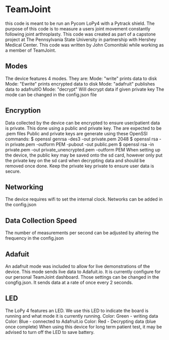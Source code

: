 # TeamJoint
this code is meant to be run an Pycom LoPy4 with a Pytrack shield. The purpose
of this code is to measure a users joint movement constantly following joint
arthroplasty. This code was created as part of a capstone project at The
Pennsylvania State University in partnership with Hershey Medical Center. This
code was written by John Comonitski while working as a member of TeamJoint.

## Modes
The device features 4 modes. They are:
Mode: "write" prints data to disk
Mode: "Ewrite" prints encrypted data to disk
Mode: "adafruit" publishes data to adafruitIO
Mode: "decrypt" Will decrypt data if given private key
The mode can be changed in the config.json file

## Encryption
Data collected by the device can be encrypted to ensure user/patient data is
private. This done using a public and private key. The are expected to be .pem
files
Public and private keys are generate using these OpenSSl commands:
$ openssl genrsa -des3 -out private.pem 2048
$ openssl rsa -in private.pem -outform PEM -pubout -out public.pem
$ openssl rsa -in private.pem -out private_unencrypted.pem -outform PEM
When setting up the device, the public key may be saved onto the sd card,
however only put the private key on the sd card when decrypting data and should
be removed once done. Keep the private key private to ensure user data is
secure.

## Networking
The device requires wifi to set the internal clock. Networks can be added in
the config.json

## Data Collection Speed
The number of measurements per second can be adjusted by altering the
frequency in the config.json

## Adafuit
An adafruit mode was included to allow for live demonstrations of the device.
This mode sends live data to Adafuit.io. It is currently configure for our
personal TeamJoint dashboard. Those settings can be changed in the congfig.json.
It sends data at a rate of once every 2 seconds.

## LED
The LoPy 4 features an LED. We use this LED to indicate the board is running and
what mode it is currently running.
Color: Green - writing data
Color: Blue - connected to Adafruit.io
Color: Red - Decrypting data (blue once complete)
When using this device for long term patient test, it may be advised to turn off
the LED to save battery.
